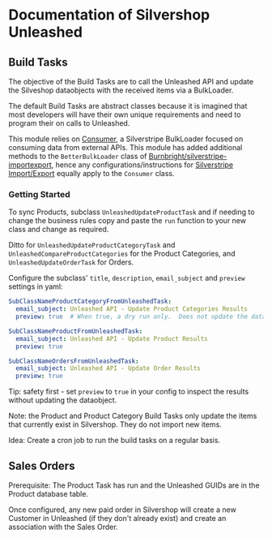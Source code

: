# Documentation of Silvershop Unleashed

## Build Tasks
The objective of the Build Tasks are to call the Unleashed API and update the Silveshop dataobjects with the received items via a BulkLoader.

The default Build Tasks are abstract classes because it is imagined that most developers will have their own unique requirements and need to program their on calls to Unleashed.

This module relies on [Consumer](https://github.com/antonythorpe/consumer), a Silverstripe BulkLoader focused on consuming data from external APIs.  This module has added additional methods to the `BetterBulkLoader` class of [Burnbright/silverstripe-importexport](https://github.com/burnbright/silverstripe-importexport), hence any configurations/instructions for [Silverstripe Import/Export](https://github.com/burnbright/silverstripe-importexport) equally apply to the `Consumer` class.

### Getting Started
To sync Products, subclass `UnleashedUpdateProductTask` and if needing to change the business rules copy and paste the `run` function to your new class and change as required.

Ditto for `UnleashedUpdateProductCategoryTask` and `UnleashedCompareProductCategories` for the Product Categories, and `UnleashedUpdateOrderTask` for Orders.

Configure the subclass' `title`, `description`, `email_subject` and `preview` settings in yaml:
```yaml
SubClassNameProductCategoryFromUnleashedTask:
  email_subject: Unleashed API - Update Product Categories Results
  preview: true  # When true, a dry run only.  Does not update the dataobect, however, creates a hypothetical change report.

SubClassNameProductFromUnleashedTask:
  email_subject: Unleashed API - Update Product Results
  preview: true

SubClassNameOrdersFromUnleashedTask:
  email_subject: Unleashed API - Update Order Results
  preview: true
```
Tip: safety first - set `preview` to `true` in your config to inspect the results without updating the dataobject.

Note: the Product and Product Category Build Tasks only update the items that currently exist in Silvershop.  They do not import new items.

Idea: Create a cron job to run the build tasks on a regular basis.


## Sales Orders
Prerequisite: The Product Task has run and the Unleashed GUIDs are in the Product database table.

Once configured, any new paid order in Silvershop will create a new Customer in Unleashed (if they don't already exist) and create an association with the Sales Order.
